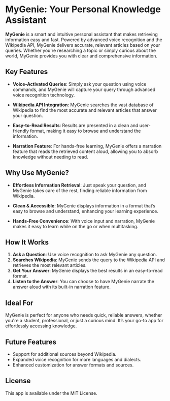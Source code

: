 # MyGenie: Your Personal Knowledge Assistant

**MyGenie** is a smart and intuitive personal assistant that makes retrieving information easy and fast. Powered by advanced voice recognition and the Wikipedia API, MyGenie delivers accurate, relevant articles based on your queries. Whether you're researching a topic or simply curious about the world, MyGenie provides you with clear and comprehensive information.

## Key Features

- **Voice-Activated Queries**: Simply ask your question using voice commands, and MyGenie will capture your query through advanced voice recognition technology.
  
- **Wikipedia API Integration**: MyGenie searches the vast database of Wikipedia to find the most accurate and relevant articles that answer your question.

- **Easy-to-Read Results**: Results are presented in a clean and user-friendly format, making it easy to browse and understand the information.

- **Narration Feature**: For hands-free learning, MyGenie offers a narration feature that reads the retrieved content aloud, allowing you to absorb knowledge without needing to read.

## Why Use MyGenie?

- **Effortless Information Retrieval**: Just speak your question, and MyGenie takes care of the rest, finding reliable information from Wikipedia.
  
- **Clean & Accessible**: MyGenie displays information in a format that’s easy to browse and understand, enhancing your learning experience.

- **Hands-Free Convenience**: With voice input and narration, MyGenie makes it easy to learn while on the go or when multitasking.

## How It Works

1. **Ask a Question**: Use voice recognition to ask MyGenie any question.
2. **Searches Wikipedia**: MyGenie sends the query to the Wikipedia API and retrieves the most relevant articles.
3. **Get Your Answer**: MyGenie displays the best results in an easy-to-read format.
4. **Listen to the Answer**: You can choose to have MyGenie narrate the answer aloud with its built-in narration feature.

## Ideal For

MyGenie is perfect for anyone who needs quick, reliable answers, whether you're a student, professional, or just a curious mind. It’s your go-to app for effortlessly accessing knowledge.

## Future Features

- Support for additional sources beyond Wikipedia.
- Expanded voice recognition for more languages and dialects.
- Enhanced customization for answer formats and sources.

## License

This app is available under the MIT License.
